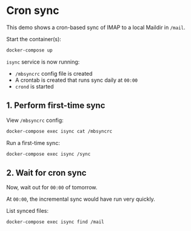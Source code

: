 # Cron sync

This demo shows a cron-based sync of IMAP to a local Maildir in `/mail`.

Start the container(s):

```sh
docker-compose up
```

`isync` service is now running:

- `/mbsyncrc` config file is created
- A crontab is created that runs sync daily at `00:00`
- `crond` is started

## 1. Perform first-time sync

View `/mbsyncrc` config:

```sh
docker-compose exec isync cat /mbsyncrc
```

Run a first-time sync:

```sh
docker-compose exec isync /sync
```

## 2. Wait for cron sync

Now, wait out for `00:00` of tomorrow.

At `00:00`, the incremental sync would have run very quickly.

List synced files:

```sh
docker-compose exec isync find /mail
```
